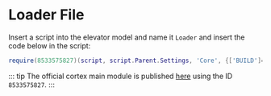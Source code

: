 # Loader File
Insert a script into the elevator model and name it `Loader` and insert the code below in the script:

```lua
require(8533575827)(script, script.Parent.Settings, 'Core', {['BUILD']='STABLE'})
```

::: tip
The official cortex main module is published [here](https://www.roblox.com/library/8533575827/) using the ID `8533575827`.
:::
